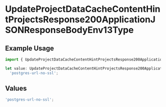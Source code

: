 # UpdateProjectDataCacheContentHintProjectsResponse200ApplicationJSONResponseBodyEnv13Type

## Example Usage

```typescript
import { UpdateProjectDataCacheContentHintProjectsResponse200ApplicationJSONResponseBodyEnv13Type } from '@vercel/client/models/operations';

let value: UpdateProjectDataCacheContentHintProjectsResponse200ApplicationJSONResponseBodyEnv13Type =
  'postgres-url-no-ssl';
```

## Values

```typescript
'postgres-url-no-ssl';
```
